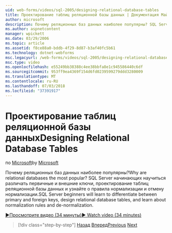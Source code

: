 ```yaml
---
uid: web-forms/videos/sql-2005/designing-relational-database-tables
title: Проектирование таблиц реляционной базы данных | Документация Майкрософт
author: microsoft
description: Почему реляционных баз данных наиболее популярны? SQL Server начинающих научитесь различать первичные и внешние ключи реляционной базы данных разработки...
ms.author: aspnetcontent
manager: wpickett
ms.date: 03/29/2006
ms.topic: article
ms.assetid: f8ce88a0-bddb-4f29-8d87-b3af40fc5b61
ms.technology: dotnet-webforms
msc.legacyurl: /web-forms/videos/sql-2005/designing-relational-database-tables
msc.type: video
ms.openlocfilehash: e55249bb38388c4ee38bbfa8e1c945586440c6df
ms.sourcegitcommit: 953ff9ea4369f154d6fd0239599279ddd3280009
ms.translationtype: MT
ms.contentlocale: ru-RU
ms.lasthandoff: 07/03/2018
ms.locfileid: "37391917"
---
```

<a name="designing-relational-database-tables"></a><span data-ttu-id="1e9b7-104">Проектирование таблиц реляционной базы данных</span><span class="sxs-lookup"><span data-stu-id="1e9b7-104">Designing Relational Database Tables</span></span>
====================
<span data-ttu-id="1e9b7-105">по [Microsoft](https://github.com/microsoft)</span><span class="sxs-lookup"><span data-stu-id="1e9b7-105">by [Microsoft](https://github.com/microsoft)</span></span>

<span data-ttu-id="1e9b7-106">Почему реляционных баз данных наиболее популярны?</span><span class="sxs-lookup"><span data-stu-id="1e9b7-106">Why are relational databases the most popular?</span></span> <span data-ttu-id="1e9b7-107">SQL Server начинающих научиться различать первичные и внешние ключи, проектирование таблиц реляционной базы данных и узнайте о правила нормализации и отмену нормализации.</span><span class="sxs-lookup"><span data-stu-id="1e9b7-107">SQL Server beginners will learn to differentiate between primary and foreign keys, design relational database tables, and learn about normalization rules and de-normalization.</span></span>

[<span data-ttu-id="1e9b7-108">&#9654;Просмотрите видео (34 минуты)</span><span class="sxs-lookup"><span data-stu-id="1e9b7-108">&#9654; Watch video (34 minutes)</span></span>](https://channel9.msdn.com/Blogs/ASP-NET-Site-Videos/designing-relational-database-tables)

> [!div class="step-by-step"]
> <span data-ttu-id="1e9b7-109">[Назад](more-about-column-data-types-and-other-properties.md)
> [Вперед](manipulating-database-data.md)</span><span class="sxs-lookup"><span data-stu-id="1e9b7-109">[Previous](more-about-column-data-types-and-other-properties.md)
[Next](manipulating-database-data.md)</span></span>
